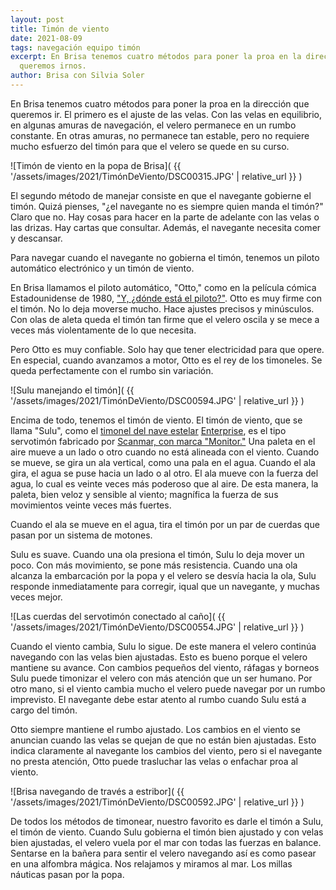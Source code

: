 ```yaml
---
layout: post
title: Timón de viento
date: 2021-08-09
tags: navegación equipo timón
excerpt: En Brisa tenemos cuatro métodos para poner la proa en la dirección donde
  queremos irnos.
author: Brisa con Silvia Soler
---
```


En Brisa tenemos cuatro métodos para poner la proa en la dirección que
queremos ir. El primero es el ajuste de las velas. Con las velas en
equilibrio, en algunas amuras de navegación, el velero permanece en un rumbo
constante. En otras amuras, no permanece tan estable, pero no requiere mucho
esfuerzo del timón para que el velero se quede en su curso.

![Timón de viento en la popa de Brisa](
  {{ '/assets/images/2021/TimónDeViento/DSC00315.JPG' | relative_url }}
)

El segundo método de manejar consiste en que el navegante gobierne el timón.
Quizá pienses, "¿el navegante no es siempre quien manda el timón?"
Claro que no. Hay cosas para
hacer en la parte de adelante con las velas o las drizas.
Hay cartas que consultar. Además,
el navegante necesita comer y descansar.

Para navegar cuando el navegante no gobierna el timón, tenemos un piloto
automático electrónico y un timón de viento.

En Brisa llamamos el piloto automático, "Otto," como en la película cómica
Estadounidense de 1980, ["Y, ¿dónde está el piloto?"][otto].  Otto es muy firme
con el timón.  No lo deja moverse mucho. Hace ajustes precisos y minúsculos. Con
olas de aleta queda el timón tan firme que el velero oscila y se mece a
veces más violentamente de lo que necesita.

Pero Otto es muy confiable. Solo hay que tener electricidad para que opere.
En especial, cuando avanzamos a motor, Otto es el rey de los timoneles.
Se queda perfectamente con el rumbo sin variación.

![Sulu manejando el timón](
  {{ '/assets/images/2021/TimónDeViento/DSC00594.JPG' | relative_url }}
)

Encima de todo, tenemos el timón de viento. El timón de viento, que se
llama "Sulu", como el [timonel del nave estelar][sulu] [Enterprise][ncc-1701],
es el tipo servotimón fabricado por [Scanmar, con marca "Monitor."][monitor] Una paleta en
el aire mueve a un lado o otro cuando no está alineada con el viento. Cuando se
mueve, se gira un ala vertical, como una pala en el agua.
Cuando el ala gira, el agua se puse hacia un
lado o al otro.  El ala mueve con la fuerza del agua, lo cual es veinte veces más
poderoso que al aire. De esta manera, la paleta, bien veloz y sensible al
viento; magnífica la fuerza de sus movimientos veinte veces más fuertes.

Cuando el ala se mueve en el agua, tira el timón por un par de cuerdas que
pasan por un sistema de motones.

Sulu es suave. Cuando una ola presiona el timón, Sulu lo deja mover un poco.
Con más movimiento, se pone más resistencia. Cuando una ola alcanza la
embarcación por
la popa y el velero se desvía hacia la ola, Sulu responde inmediatamente para
corregir, iqual que un navegante, y muchas veces mejor.

![Las cuerdas del servotimón conectado al caño](
  {{ '/assets/images/2021/TimónDeViento/DSC00554.JPG' | relative_url }}
)

Cuando el viento cambia, Sulu lo sigue. De este manera el velero continúa
navegando con las velas bien ajustadas. Esto es bueno porque el velero mantiene su
avance. Con cambios pequeños del viento, ráfagas y borneos Sulu puede
timonizar el velero con más atención que un ser humano. Por otro mano, si el
viento cambia mucho el velero puede navegar por un rumbo imprevisto. El
navegante debe estar atento al rumbo cuando Sulu está a cargo del timón.

Otto siempre mantiene el rumbo ajustado. Los cambios en el viento se anuncian
cuando las velas se quejan de que no están bien ajustadas. Esto indica
claramente al navegante los cambios del viento, pero si el navegante no presta
atención, Otto puede trasluchar las velas o enfachar proa al viento.

![Brisa navegando de través a estribor](
  {{ '/assets/images/2021/TimónDeViento/DSC00592.JPG' | relative_url }}
)

De todos los métodos de timonear, nuestro favorito es darle el timón a Sulu, el
timón de viento. Cuando Sulu gobierna el timón bien ajustado y con velas bien
ajustadas, el velero vuela por el mar con todas las fuerzas en balance.
Sentarse en la bañera para sentir el velero navegando así es como pasear en una
alfombra mágica. Nos relajamos y miramos al mar. Los millas náuticas pasan por
la popa.

[otto]: https://es.wikipedia.org/wiki/Airplane! "Y, ¿dónde está el piloto?"
[sulu]: https://es.wikipedia.org/wiki/Hikaru_Sulu
  "Hikaru Sulu, un oficial y piloto a bordo de la USS Enterprise (NCC-1701)"
[ncc-1701]: https://es.wikipedia.org/wiki/Enterprise#USS_Enterprise_(NCC-1701)
  "Crucero pesado clase Constitución"
[monitor]: https://www.scanmarinternational.com/monitor-windvance-hp "Monitor wind vane self steering fromb Scanmar International"
